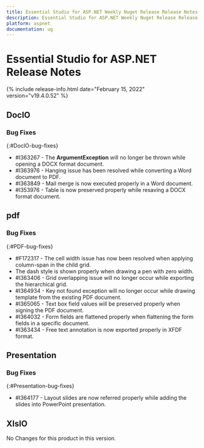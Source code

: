 ```yaml
---
title: Essential Studio for ASP.NET Weekly Nuget Release Release Notes  
description: Essential Studio for ASP.NET Weekly Nuget Release Release Notes  
platform: aspnet
documentation: ug
---
```


# Essential Studio for ASP.NET  Release Notes  

{% include release-info.html date="February 15, 2022"  version="v19.4.0.52" %} 





## DocIO

### Bug Fixes
{:#DocIO-bug-fixes}

* \#I363267 - The **ArgumentException** will no longer be thrown while opening a DOCX format document.
* \#I363976 - Hanging issue has been resolved while converting a Word document to PDF.
* \#I363849 - Mail merge is now executed properly in a Word document.
* \#I353976 - Table is now preserved properly while resaving a DOCX format document. 

## pdf

### Bug Fixes
{:#PDF-bug-fixes}

* \#F172317 - The cell width issue has now been resolved when applying column-span in the child grid. 
* The dash style is shown properly when drawing a pen with zero width. 
* \#I363406 - Grid overlapping issue will no longer occur while exporting the hierarchical grid. 
* \#I364934 - Key not found exception will no longer occur while drawing template from the existing PDF document. 
* \#I365065 - Text box field values will be preserved properly when signing the PDF document. 
* \#I364032 - Form fields are flattened properly when flattening the form fields in a specific document. 
* \#I363434 - Free text annotation is now exported properly in XFDF format. 

## Presentation

### Bug Fixes
{:#Presentation-bug-fixes}

* \#I364177 - Layout slides are now referred properly while adding the slides into PowerPoint presentation.
## XlsIO

No Changes for this product in this version.

[//]: # "Delete the contents of this file while new content is added."

